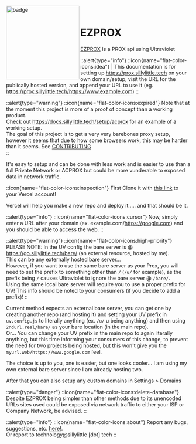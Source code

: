 <img align="left" src="/ezprox.png" height="200" width="200" alt="badge"/> <br />
# EZPROX
[EZPROX](https://github.com/dswan36/ezprox) Is a PROX api using Ultraviolet

::alert{type="info"}
::icon{name="flat-color-icons:idea"} | This documentation is for setting up https://prox.sillylittle.tech on your own domain/setup, visit the URL for the publically hosted version, and append your URL to use it (eg. https://prox.sillylittle.tech/https://www.example.com)
::

::alert{type="warning"}
::icon{name="flat-color-icons:expired"} Note that at the moment this project is more of a proof of concept than a working product. \
Check out https://docs.sillylittle.tech/setup/acprox for an example of a working setup. \
The goal of this project is to get a very very barebones proxy setup, however it seems that due to how some browsers work, this may be harder than it seems. See [CONTRIBUTING](https://github.com/dswan36/ezprox/blob/main/CONTRIBUTING.md) \
::

It's easy to setup and can be done with less work and is easier to use than a full Private Network or ACPROX but could be more vunderable to exposed data in network traffic.

::icon{name="flat-color-icons:inspection"} First Clone it with [this link](https://vercel.com/new/git/external?repository-url=https://github.com/dswan36/ezprox) to your Vercel account!

Vercel will help you make a new repo and deploy it..... and that should be it.

::alert{type="info"}
::icon{name="flat-color-icons:cursor"} Now, simply enter a URL after your domain (ex. example.com/https://google.com) and you should be able to access the web. 
::

::alert{type="warning"}
::icon{name="flat-color-icons:high-priority"} PLEASE NOTE: In the UV config the bare server is @ https://go.sillylittle.tech/bare/ (an external resource, hosted by me).\
This can be any externally hosted bare server... \
However, if you want to use the same bare server as your Prox, you will need to set the prefix to something other than `/` (`/u/` for example), as the prefix being `/` causes Ultraviolet to ignore the bare server @ `/bare/`.\
Using the same local bare server will require you to use a proper prefix for UV! This info should be noted to your consumers (if you decide to add a prefix)!
::

Current method expects an external bare server, you can get one by creating another repo (and hosting it) and setting your UV prefix in `uv.config.js` to literally anything (ex. `/u/` u being anything) and then using `2ndurl.real/bare/` as your bare location (in the main repo).\
Or... You can change your UV prefix in the main repo to again literally anything, but this time informing your consumers of this change, to prevent the need for two projects being hosted, but this won't give you the `myurl.web/https://www.google.com` feel.

The choice is up to you, one is easier, but one looks cooler... I am using my own external bare server since I am already hosting two. 

After that you can also setup any custom domains in Settings > Domains

::alert{type="danger"}
::icon{name="flat-color-icons:delete-database"} Despite EZPROX being simpler than other methods due to its unencoded URLs sites used could be exposed via network traffic to either your ISP or Company Network, be advised.
::

::alert{type="info"}
::icon{name="flat-color-icons:about"} Report any bugs, suggestions, etc. [here!](https://github.com/dswan36/SillyLittleFiles/issues/new/choose).\
Or report to technology@sillylittle \[dot] tech
::
